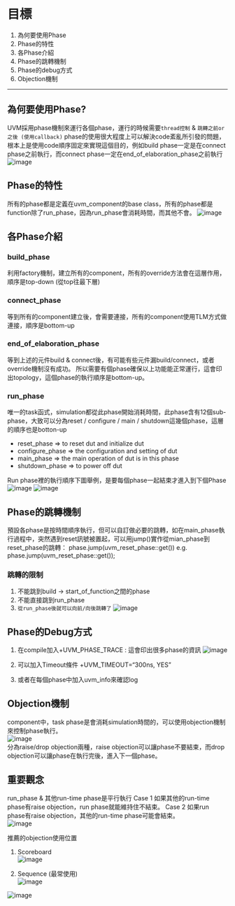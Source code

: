 # 目標
 
1. 為何要使用Phase
2. Phase的特性
3. 各Phase介紹
4. Phase的跳轉機制
5. Phase的debug方式
6. Objection機制


---
 
## 為何要使用Phase?
UVM採用phase機制來運行各個phase，運行的時候需要`thread控制` & `跳轉之前or之後 (使用callback)`
phase的使用很大程度上可以解決code紊亂所引發的問題，根本上是使用code順序固定來實現這個目的，例如build phase一定是在connect phase之前執行，而connect phase一定在end_of_elaboration_phase之前執行
![image](https://github.com/user-attachments/assets/966fb9ac-b943-4a1c-8c03-8f262c16dcb8)


## Phase的特性
所有的phase都是定義在uvm_component的base class，所有的phase都是function除了run_phase，因為run_phase會消耗時間，而其他不會。
![image](https://github.com/user-attachments/assets/0e3871e4-4d5c-4e2d-9850-9400149e4484)

## 各Phase介紹

### build_phase
利用factory機制，建立所有的component，所有的override方法會在這層作用，順序是top-down (從top往最下層)

### connect_phase
等到所有的component建立後，會需要連接，所有的component使用TLM方式做連接，順序是bottom-up

### end_of_elaboration_phase
等到上述的元件build & connect後，有可能有些元件漏build/connect，或者override機制沒有成功。
所以需要有個phase確保以上功能能正常運行，這會印出topology，這個phase的執行順序是bottom-up。

### run_phase
唯一的task函式，simulation都從此phase開始消耗時間，此phase含有12個sub-phase，大致可以分為reset / configure / main / shutdown這幾個phase，這層的順序也是botton-up
- reset_phase => to reset dut and initialize dut
- configure_phase => the configuration and setting of dut
- main_phase => the main operation of dut is in this phase
- shutdown_phase => to power off dut

Run phase裡的執行順序下圖舉例，是要每個phase一起結束才進入到下個Phase
![image](https://github.com/user-attachments/assets/eabddf5a-6561-4c19-814d-ae5eb7b34f43)
![image](https://github.com/user-attachments/assets/138fda01-212b-4508-9a51-e329589b102e)

## Phase的跳轉機制
預設各phase是按時間順序執行，但可以自訂做必要的跳轉，如在main_phase執行過程中，突然遇到reset訊號被置起，可以用jump()實作從mian_phase到reset_phase的跳轉：
phase.jump(uvm_reset_phase::get())  e.g. phase.jump(uvm_reset_phase::get());

### 跳轉的限制
1. 不能跳到build -> start_of_function之間的phase
2. 不能直接跳到run_phase
3. `從run_phase後就可以向前/向後跳轉了`
![image](https://github.com/user-attachments/assets/0d39b0fa-7c66-49f4-b590-edafac14960b)


## Phase的Debug方式
1. 在compile加入+UVM_PHASE_TRACE : 這會印出很多phase的資訊
![image](https://github.com/user-attachments/assets/b1911192-f1d9-4730-9854-cd599f0ba018)

2. 可以加入Timeout條件
+UVM_TIMEOUT=“300ns, YES”

3. 或者在每個phase中加入uvm_info來確認log


## Objection機制
component中，task phase是會消耗simulation時間的，可以使用objection機制來控制phase執行。  
![image](https://github.com/user-attachments/assets/0b00aeb4-2576-49af-afea-8d67172341cc)  
分為raise/drop objection兩種，raise objection可以讓phase不要結束，而drop objection可以讓phase在執行完後，進入下一個phase。

## 重要觀念
run_phase & 其他run-time phase是平行執行
Case 1
如果其他的run-time phase有raise objection，run phase就能維持住不結束。
Case 2 
如果run phase有raise objection，其他的run-time phase可能會結束。  
![image](https://github.com/user-attachments/assets/cf1552aa-31ee-4967-b4fb-6ff08de661b9)


推薦的objection使用位置  
1. Scoreboard  
 ![image](https://github.com/user-attachments/assets/baf4cf8a-003d-4d0e-9b00-b958cd32c0c6)  

2. Sequence (最常使用)  
![image](https://github.com/user-attachments/assets/9c0028f0-402f-4685-aaee-88994f27418f)  

![image](https://github.com/user-attachments/assets/d2754cae-311f-413c-b2d1-c70c0d30b2a9)
